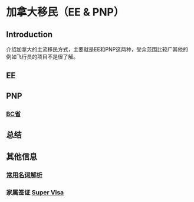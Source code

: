 # 加拿大移民（EE & PNP）

## Introduction

介绍加拿大的主流移民方式，主要就是EE和PNP这两种，受众范围比较广其他的例如飞行员的项目不是很了解。

## EE

## PNP

  ### [BC省](https://github.com/EthanRao/Canda-Immigration/tree/master/PNP/BC-PNP)

## 总结

## 其他信息

  ### [常用名词解析](https://github.com/EthanRao/Canda-Immigration/tree/master/%E5%B8%B8%E8%A7%81%E5%90%8D%E8%AF%8D)

  ### 家属签证 [Super Visa](https://github.com/EthanRao/Canda-Immigration/tree/master/Super%20Visa)
